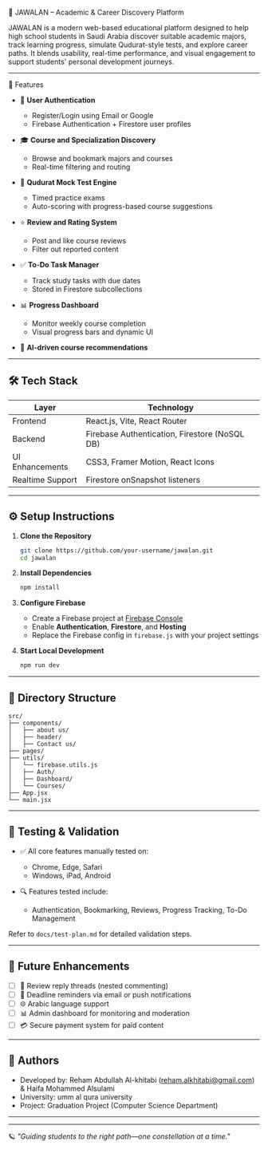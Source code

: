 
🌠 JAWALAN – Academic & Career Discovery Platform

JAWALAN is a modern web-based educational platform designed to help high school students in Saudi Arabia discover suitable academic majors, track learning progress, simulate Qudurat-style tests, and explore career paths. It blends usability, real-time performance, and visual engagement to support students' personal development journeys.

---

🚀 Features

- 🔐 **User Authentication**
  - Register/Login using Email or Google
  - Firebase Authentication + Firestore user profiles

- 🎓 **Course and Specialization Discovery**
  - Browse and bookmark majors and courses
  - Real-time filtering and routing

- 📝 **Qudurat Mock Test Engine**
  - Timed practice exams
  - Auto-scoring with progress-based course suggestions

- ⭐ **Review and Rating System**
  - Post and like course reviews
  - Filter out reported content

- ✅ **To-Do Task Manager**
  - Track study tasks with due dates
  - Stored in Firestore subcollections

- 📊 **Progress Dashboard**
  - Monitor weekly course completion
  - Visual progress bars and dynamic UI

- 🧠 **AI-driven course recommendations**

---

## 🛠️ Tech Stack

| Layer            | Technology                                      |
|------------------|--------------------------------------------------|
| Frontend         | React.js, Vite, React Router                    |
| Backend          | Firebase Authentication, Firestore (NoSQL DB)  |
| UI Enhancements  | CSS3, Framer Motion, React Icons                |
| Realtime Support | Firestore onSnapshot listeners                  |

---

## ⚙️ Setup Instructions

1. **Clone the Repository**
   ```bash
   git clone https://github.com/your-username/jawalan.git
   cd jawalan

2. **Install Dependencies**

   ```bash
   npm install
   ```

3. **Configure Firebase**

   * Create a Firebase project at [Firebase Console](https://console.firebase.google.com/)
   * Enable **Authentication**, **Firestore**, and **Hosting**
   * Replace the Firebase config in `firebase.js` with your project settings

4. **Start Local Development**

   ```bash
   npm run dev
   ```

---

## 📁 Directory Structure

```
src/
├── components/
│   ├── about us/
│   ├── header/
│   ├── Contact us/
├── pages/
├── utils/
│   └── firebase.utils.js
│   ├── Auth/
│   ├── Dashboard/
│   └── Courses/
├── App.jsx
└── main.jsx
```

---

## 🧪 Testing & Validation

* ✅ All core features manually tested on:

  * Chrome, Edge, Safari
  * Windows, iPad, Android

* 🔍 Features tested include:

  * Authentication, Bookmarking, Reviews, Progress Tracking, To-Do Management

Refer to `docs/test-plan.md` for detailed validation steps.

---

## 🧭 Future Enhancements

* [ ] 💬 Review reply threads (nested commenting)
* [ ] 📧 Deadline reminders via email or push notifications
* [ ] 🌐 Arabic language support
* [ ] 📊 Admin dashboard for monitoring and moderation
* [ ] 💳 Secure payment system for paid content

---

## 👥 Authors

* Developed by: Reham Abdullah Al-khitabi (reham.alkhitabi@gmail.com) & Haifa Mohammed Alsulami
* University: umm al qura university
* Project: Graduation Project (Computer Science Department)

---


---

🪐 *"Guiding students to the right path—one constellation at a time."*

